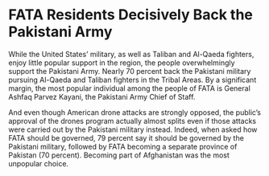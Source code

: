 # FATA Residents Decisively Back the Pakistani Army

While the United States’ military, as well as Taliban and Al-Qaeda fighters, enjoy little popular support in the region, the people overwhelmingly support the Pakistani Army. Nearly 70 percent back the Pakistani military pursuing Al-Qaeda and Taliban fighters in the Tribal Areas. By a significant margin, the most popular individual among the people of FATA is General Ashfaq Parvez Kayani, the Pakistani Army Chief of Staff. 

And even though American drone attacks are strongly opposed, the public’s approval of the drones program actually almost splits even if those attacks were carried out by the Pakistani military instead. Indeed, when asked how FATA should be governed, 79 percent say it should be governed by the Pakistani military, followed by FATA becoming a separate province of Pakistan (70 percent). Becoming part of Afghanistan was the most unpopular choice.
